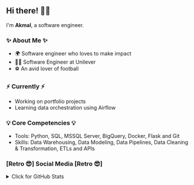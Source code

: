 ## Hi there! 🙋‍♂️

I'm __Akmal__, a software engineer.

### ✨ About Me ✨
- 🌍 Software engineer who loves to make impact
- 👨‍💻 Software Engineer at Unilever
- :soccer: An avid lover of football

### ⚡️ Currently ⚡️
- Working on portfolio projects 
- Learning data orchestration using Airflow

### 💡 Core Competencies 💡
- Tools: Python, SQL, MSSQL Server, BigQuery, Docker, Flask and Git
- Skills:  Data Warehousing, Data Modeling, Data Pipelines, Data Cleaning & Transformation, ETLs and APIs 

### [Retro 😎] Social Media [Retro 😎]


<!--| <img align="center" src="https://github-readme-stats.vercel.app/api?username=akmalraz&show_icons=true&include_all_commits=true&theme=buefy&hide_border=true"/> |<img align="center" src="https://github-readme-stats.vercel.app/api/top-langs/?username=akmalraz&layout=compact&theme=buefy&hide_border=true"/> |
| ------------- | ------------- |
-->

<!-- 2020 graph
<img src="https://github.com/akmalraz/akmalraz/blob/master/ezgif-4-5370f601a9b3.gif" width="700"> -->

<!-- 2021 Skyline -->

<details>
<summary>Click for GitHub Stats</summary>

<img src="https://github-readme-stats.vercel.app/api?username=akmalraz&show_icons=true&include_all_commits=true&count_private=true&theme=jolly&layout=compact" alt="GitHub Stats for akmalraz" width="700">

<img src="https://github-readme-streak-stats.herokuapp.com?user=akmalraz&theme=jolly" width="700">

  </details>

